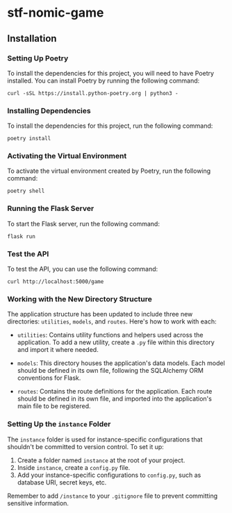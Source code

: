 # stf-nomic-game

## Installation

### Setting Up Poetry

To install the dependencies for this project, you will need to have Poetry installed. You can install Poetry by running the following command:

```
curl -sSL https://install.python-poetry.org | python3 -
```

### Installing Dependencies

To install the dependencies for this project, run the following command:

```
poetry install
```

### Activating the Virtual Environment

To activate the virtual environment created by Poetry, run the following command:

```
poetry shell
```

### Running the Flask Server

To start the Flask server, run the following command:

```
flask run
```

### Test the API

To test the API, you can use the following command:

```
curl http://localhost:5000/game
```
### Working with the New Directory Structure

The application structure has been updated to include three new directories: `utilities`, `models`, and `routes`. Here's how to work with each:

- `utilities`: Contains utility functions and helpers used across the application. To add a new utility, create a `.py` file within this directory and import it where needed.

- `models`: This directory houses the application's data models. Each model should be defined in its own file, following the SQLAlchemy ORM conventions for Flask.

- `routes`: Contains the route definitions for the application. Each route should be defined in its own file, and imported into the application's main file to be registered.

### Setting Up the `instance` Folder

The `instance` folder is used for instance-specific configurations that shouldn't be committed to version control. To set it up:

1. Create a folder named `instance` at the root of your project.
2. Inside `instance`, create a `config.py` file.
3. Add your instance-specific configurations to `config.py`, such as database URI, secret keys, etc.

Remember to add `/instance` to your `.gitignore` file to prevent committing sensitive information.

